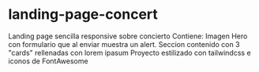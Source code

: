 # landing-page-concert
Landing page sencilla responsive sobre concierto
Contiene:
Imagen Hero con formulario que al enviar muestra un alert.
Seccion contenido con 3 "cards" rellenadas con lorem ipasum
Proyecto estilizado con tailwindcss e iconos de FontAwesome